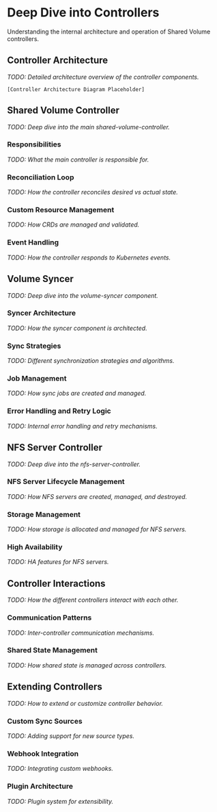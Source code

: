 # Deep Dive into Controllers

Understanding the internal architecture and operation of Shared Volume controllers.

## Controller Architecture

*TODO: Detailed architecture overview of the controller components.*

```
[Controller Architecture Diagram Placeholder]
```

## Shared Volume Controller

*TODO: Deep dive into the main shared-volume-controller.*

### Responsibilities
*TODO: What the main controller is responsible for.*

### Reconciliation Loop
*TODO: How the controller reconciles desired vs actual state.*

### Custom Resource Management
*TODO: How CRDs are managed and validated.*

### Event Handling
*TODO: How the controller responds to Kubernetes events.*

## Volume Syncer

*TODO: Deep dive into the volume-syncer component.*

### Syncer Architecture
*TODO: How the syncer component is architected.*

### Sync Strategies
*TODO: Different synchronization strategies and algorithms.*

### Job Management
*TODO: How sync jobs are created and managed.*

### Error Handling and Retry Logic
*TODO: Internal error handling and retry mechanisms.*

## NFS Server Controller

*TODO: Deep dive into the nfs-server-controller.*

### NFS Server Lifecycle Management
*TODO: How NFS servers are created, managed, and destroyed.*

### Storage Management
*TODO: How storage is allocated and managed for NFS servers.*

### High Availability
*TODO: HA features for NFS servers.*

## Controller Interactions

*TODO: How the different controllers interact with each other.*

### Communication Patterns
*TODO: Inter-controller communication mechanisms.*

### Shared State Management
*TODO: How shared state is managed across controllers.*

## Extending Controllers

*TODO: How to extend or customize controller behavior.*

### Custom Sync Sources
*TODO: Adding support for new source types.*

### Webhook Integration
*TODO: Integrating custom webhooks.*

### Plugin Architecture
*TODO: Plugin system for extensibility.*
